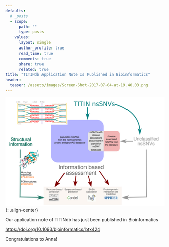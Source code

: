 ```yaml
---
defaults:
  # _posts
  - scope:
      path: ""
      type: posts
    values:
      layout: single
      author_profile: true
      read_time: true
      comments: true
      share: true
      related: true
title: "TITINdb Application Note Is Published in Bioinformatics"
header:
  teaser: /assets/images/Screen-Shot-2017-07-04-at-19.40.03.png
---
```


![image-center](/assets/images/Screen-Shot-2017-07-04-at-19.40.03.png){: .align-center}

Our application note of TITINdb has just been published in Bioinformatics

<https://doi.org/10.1093/bioinformatics/btx424>

Congratulations to Anna!
